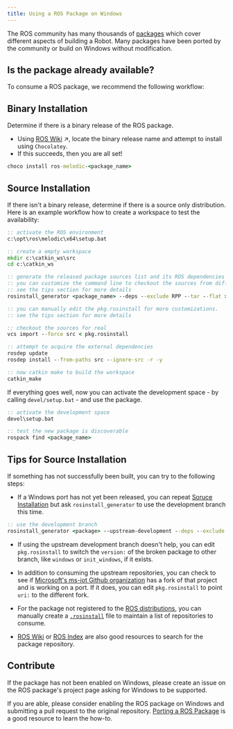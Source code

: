 ```yaml
---
title: Using a ROS Package on Windows
---
```


The ROS community has many thousands of [packages][package stats] which cover different aspects of building a Robot.
Many packages have been ported by the community or build on Windows without modification.

## Is the package already available?

To consume a ROS package, we recommend the following workflow:

## Binary Installation

Determine if there is a binary release of the ROS package.

* Using [ROS Wiki](http://wiki.ros.org) &nearr;, locate the binary release name and attempt to install using `Chocolatey`.
* If this succeeds, then you are all set!
```bat
choco install ros-melodic-<package_name>
```

## Source Installation

If there isn't a binary release, determine if there is a source only distribution.
Here is an example workflow how to create a workspace to test the availability:

```bat
:: activate the ROS environment
c:\opt\ros\melodic\x64\setup.bat

:: create a empty workspace
mkdir c:\catkin_ws\src
cd c:\catkin_ws

:: generate the released package sources list and its ROS dependencies
:: you can customize the command line to checkout the sources from different channels
:: see the tips section for more details
rosinstall_generator <package_name> --deps --exclude RPP --tar --flat > pkg.rosinstall

:: you can manually edit the pkg.rosinstall for more customizations.
:: see the tips section for more details

:: checkout the sources for real
vcs import --force src < pkg.rosinstall

:: attempt to acquire the external dependencies
rosdep update
rosdep install --from-paths src --ignore-src -r -y

:: now catkin make to build the workspace
catkin_make
```

If everything goes well, now you can activate the development space - by calling `devel/setup.bat` - and use the package.

```bat
:: activate the development space
devel\setup.bat

:: test the new package is discoverable
rospack find <package_name>
```

## Tips for Source Installation

If something has not successfully been built, you can try to the following steps:

* If a Windows port has not yet been released, you can repeat [Soruce Installation](#source-installation) but ask `rosinstall_generator` to use the development branch this time.
```bat
:: use the development branch
rosinstall_generator <package> --upstream-development --deps --exclude RPP > pkg.rosinstall
```

* If using the upstream development branch doesn't help, you can edit `pkg.rosinstall` to switch the `version:` of the broken package to other branch, like `windows` or `init_windows`, if it exists.

* In addition to consuming the upstream repositories, you can check to see if [Microsoft's ms-iot Github organization][ms-iot ros repos] has a fork of that project and is working on a port.
  If it does, you can edit `pkg.rosinstall` to point `uri:` to the different fork.

* For the package not registered to the [ROS distributions][rosdistro], you can manually create a [`.rosinstall`][rosinstall] file to maintain a list of repositories to consume.

* [ROS Wiki][wiki link] or [ROS Index][index link] are also good resources to search for the package repository.

## Contribute

If the package has not been enabled on Windows, please create an issue on the ROS package's project page asking for Windows to be supported. 

If you are able, please consider enabling the ROS package on Windows and submitting a pull request to the original repository. [Porting a ROS Package](PortingANode.md) is a good resource to learn the how-to.

[package stats]: https://index.ros.org/stats/
[wiki link]: https://wiki.ros.org/
[index link]: https://index.ros.org/
[ms-iot ros repos]: https://github.com/search?p=7&q=topic%3Aros+fork%3Atrue+org%3Ams-iot&type=Repositories
[rosdistro]: https://github.com/ros/rosdistro
[rosinstall]: https://www.ros.org/reps/rep-0126.html

